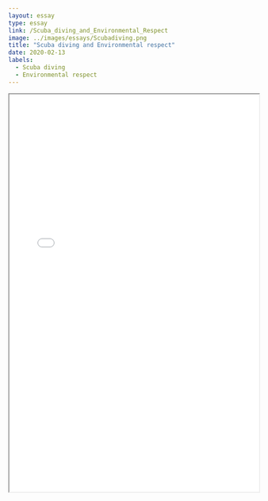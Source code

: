 ```yaml
---
layout: essay
type: essay
link: /Scuba_diving_and_Environmental_Respect
image: ../images/essays/Scubadiving.png
title: "Scuba diving and Environmental respect"
date: 2020-02-13
labels:
  - Scuba diving
  - Environmental respect
---
```


<div class="invmobile">
  <iframe src="../images/essays/Scubadiving.pdf" width="100%" height="800">
</div>

[Accessible ici](../images/essays/Scubadiving.pdf)

